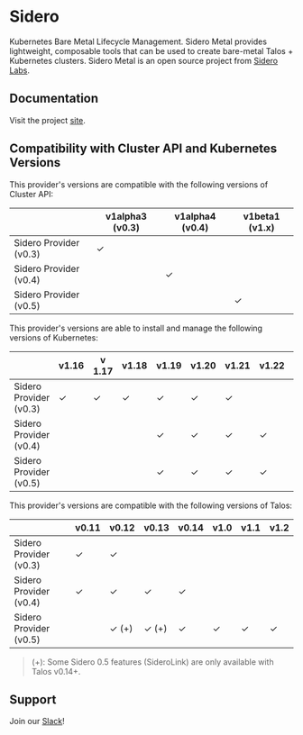 # Sidero

Kubernetes Bare Metal Lifecycle Management.
Sidero Metal provides lightweight, composable tools that can be used to create bare-metal Talos + Kubernetes clusters.
 Sidero Metal is an open source project from [Sidero Labs](https://www.SideroLabs.com).

## Documentation

Visit the project [site](https://www.sidero.dev).

## Compatibility with Cluster API and Kubernetes Versions

This provider's versions are compatible with the following versions of Cluster API:

|                        | v1alpha3 (v0.3) | v1alpha4 (v0.4) | v1beta1 (v1.x) |
| ---------------------- | --------------- | --------------- | -------------- |
| Sidero Provider (v0.3) | ✓               |                 |                |
| Sidero Provider (v0.4) |                 | ✓               |                |
| Sidero Provider (v0.5) |                 |                 | ✓              |

This provider's versions are able to install and manage the following versions of Kubernetes:

|                        | v1.16 | v 1.17 | v1.18 | v1.19 | v1.20 | v1.21 | v1.22 | v1.23 | v1.24 | v1.25 |
| ---------------------- | ----- | ------ | ----- | ----- | ----- | ----- | ----- | ----- | ----- | ----- |
| Sidero Provider (v0.3) | ✓     | ✓      | ✓     | ✓     | ✓     | ✓     |       |       |       |       |
| Sidero Provider (v0.4) |       |        |       | ✓     | ✓     | ✓     | ✓     | ✓     |       |       |
| Sidero Provider (v0.5) |       |        |       | ✓     | ✓     | ✓     | ✓     | ✓     | ✓     | ✓     |

This provider's versions are compatible with the following versions of Talos:

|                        | v0.11 | v0.12  | v0.13 | v0.14 | v1.0  | v1.1  | v1.2  |
| ---------------------- | ----- | ------ | ----- | ----- | ----- | ----- | ----- |
| Sidero Provider (v0.3) | ✓     | ✓      |       |       |       |       |       |
| Sidero Provider (v0.4) | ✓     | ✓      | ✓     | ✓     |       |       |       |
| Sidero Provider (v0.5) |       | ✓ (+)  | ✓ (+) | ✓     | ✓     | ✓     | ✓     |

> (+): Some Sidero 0.5 features (SideroLink) are only available with Talos v0.14+.

## Support

Join our [Slack](https://slack.dev.talos-systems.io)!
